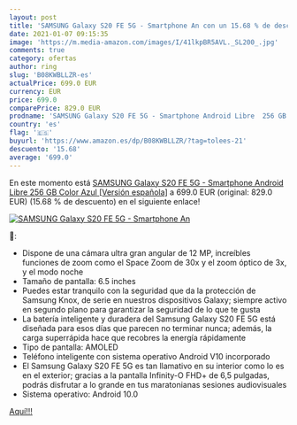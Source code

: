 ```yaml
---
layout: post
title: 'SAMSUNG Galaxy S20 FE 5G - Smartphone An con un 15.68 % de descuento'
date: 2021-01-07 09:15:35
image: 'https://m.media-amazon.com/images/I/41lkpBR5AVL._SL200_.jpg'
comments: true
category: ofertas
author: ring
slug: 'B08KWBLLZR-es'
actualPrice: 699.0 EUR
currency: EUR
price: 699.0
comparePrice: 829.0 EUR
prodname: 'SAMSUNG Galaxy S20 FE 5G - Smartphone Android Libre  256 GB  Color Azul [Versión española]'
country: 'es'
flag: '🇪🇸'
buyurl: 'https://www.amazon.es/dp/B08KWBLLZR/?tag=tolees-21'
descuento: '15.68'
average: '699.0'
---
```


En este momento está [SAMSUNG Galaxy S20 FE 5G - Smartphone Android Libre  256 GB  Color Azul [Versión española]](https://www.amazon.es/dp/B08KWBLLZR/?tag=tolees-21) a 699.0 EUR (original: 829.0 EUR) (15.68 %  de descuento) en el siguiente enlace!

[![SAMSUNG Galaxy S20 FE 5G - Smartphone An](https://m.media-amazon.com/images/I/41lkpBR5AVL._SL200_.jpg)](https://www.amazon.es/dp/B08KWBLLZR/?tag=tolees-21)

🔎:

- Dispone de una cámara ultra gran angular de 12 MP, increíbles funciones de zoom como el Space Zoom de 30x y el zoom óptico de 3x, y el modo noche
- Tamaño de pantalla: 6.5 inches
- Puedes estar tranquilo con la seguridad que da la protección de Samsung Knox, de serie en nuestros dispositivos Galaxy; siempre activo en segundo plano para garantizar la seguridad de lo que te gusta
- La batería inteligente y duradera del Samsung Galaxy S20 FE 5G está diseñada para esos días que parecen no terminar nunca; además, la carga superrápida hace que recobres la energía rápidamente
- Tipo de pantalla: AMOLED
- Teléfono inteligente con sistema operativo Android V10 incorporado
- El Samsung Galaxy S20 FE 5G es tan llamativo en su interior como lo es en el exterior; gracias a la pantalla Infinity-O FHD+ de 6,5 pulgadas, podrás disfrutar a lo grande en tus maratonianas sesiones audiovisuales
- Sistema operativo: Android 10.0

[Aquí!!!](https://www.amazon.es/dp/B08KWBLLZR/?tag=tolees-21)
